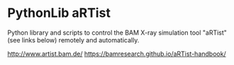 # PythonLib aRTist

Python library and scripts to control the BAM X-ray simulation tool "aRTist" (see links below) remotely and automatically.

http://www.artist.bam.de/
https://bamresearch.github.io/aRTist-handbook/


